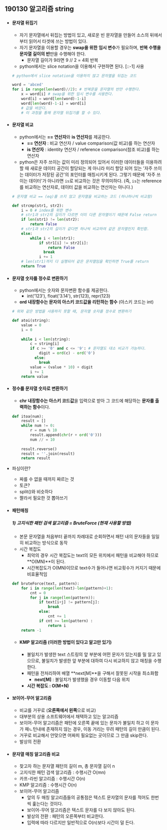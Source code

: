 ## 190130 알고리즘 string

- #### 문자열 뒤집기

  - 자기 문자열에서 뒤집는 방법이 있고, 새로운 빈 문자열을 만들어 소스의 뒤에서부터 읽어서 타겟에 쓰는 방법이 있다.
  - 자기 문자열을 이용할 경우는 **swap을 위한** **임시 변수**가 필요하며, **반복 수행을 문자열 길이의 반**만을 수행해야 한다. 
    - 문자열 길이가 9라면 9 // 2 = 4회 반복
  - python에서는 slice notation을 이용해서 구현하면 된다. [::-1] 사용

  ```python
  # python에서 slice notation을 이용하지 않고 문자열을 뒤집는 코드
  
  word = 'abced'
  for i in range(len(word)//2): # 반복문을 문자열의 반만 수행한다.
      x = word[i] # swap을 위한 임시 변수를 사용한다.
      word[i] = word[len(word)-1-i]
      word[len(word)-1-i] = word[i]
      # 값을 바꾼다. 
      # 이 과정을 통해 문자열 뒤집기를 할 수 있다.
  ```



- #### 문자열 비교

  - python에서는 **== 연산자**와 **is 연산자**를 제공한다.
    - **== 연산자** : 비교 연산자 / value comparison(값 비교)를 하는 연산자
    - **is 연산자** : identity 연산자 / reference comparison(참조 비교)를 하는 연산자
  - python은 자주 쓰이는 값이 미리 정의되어 있어서 이러한 데이터들을 이용하려 할 때 새로운 데이터 공간이 할당되는 게 아니라 미리 할당 되어 있는 '자주 쓰이는 데이터가 저장된 공간'의 포인터를 매칭시키게 된다. 그렇기 때문에 '자주 쓰이는 데이터'가 아니라면 `is`로 비교하는 것은 무의미하다. (즉, `is`는 reference를 비교하는 연산자로, 데이터 값을 비교하는 연산자는 아니다.)

  ```python
  # 문자열 비교 == (eq)를 쓰지 않고 문자열을 비교하는 코드 (하나하나씩 비교함)
  
  def strcmp(str1, str2):
      i = 0 # index를 위한 변수
      # str1과 str2의 길이가 다르면 이미 다른 문자열이기 때문에 False return
      if len(str1) != len(str2):
          return False
      # str1과 str2의 길이가 같다면 하나씩 비교하여 같은 문자열인지 확인함.
      else:
          while i < len(str1):
              if str1[i] != str2[i]:
                  return False
              	break
              i += 1
      # len(str1)까지 다 실행되어 같은 문자열임을 확인하면 True를 return
      return True
  ```



- #### 문자열 숫자를 정수로 변환하기

  - python에서는 숫자와 문자변환 함수를 제공한다.
    - int('123'), float('3.14'), str(123), repr(123)
  - **ord 내장함수는 문자의 아스키 코드값을 리턴하는 함수** (아스키 코드는 int)

  ```python
  # 위와 같은 방법을 사용하지 못할 때, 문자열 숫자를 정수로 변환하기
  
  def atoi(string):
      value = 0
      i = 0
      
      while i < len(string):
          c = string[i]
          if c >= '0' and c <= '9': # 문자열도 대소 비교가 가능하다.
              digit = ord(c) - ord('0')
         	else:
              break
          value = (value * 10) + digit
          i += 1
      return value
  ```



- #### 정수를 문자열 숫자로 변환하기

  - **chr 내장함수는 아스키 코드값**을 입력으로 받아 그 코드에 해당하는 **문자를 출력하는 함수**이다.

  ```python
  def itoa(num):
      result = []
      while num != 0:
          r = num % 10
          result.append(chr(r + ord('0')))
          num // = 10
          
      result.reverse()
      result = ''.join(result)
      return result
  ```



- 파싱이란?
  - 짜를 수 없을 때까지 짜르는 것
  - 토큰?
  - split()와 비슷하다
  - 짤라서 필요한 것 뽑아쓰기



- #### 패턴매칭

  ##### 1) 고지식한 패턴 검색 알고리즘 = BruteForce (현재 사용할 방법)

  - 본문 문자열을 처음부터 끝까지 차례대로 순회하면서 패턴 내의 문자들을 일일히 비교하는 방식으로 동작
  - 시간 복잡도
    - 최악의 경우 시간 복잡도는 text의 모든 위치에서 패턴을 비교해야 하므로 **O(MN)**이 된다.
    - 시간복잡도가 O(MN)이므로 text수가 들어나면 비교횟수가 커지기 때문에 비효율적임

  ```python
  def bruteForce(text, pattern):
      for i in range(len(text)-len(pattern)+1):
          cnt = 0
          for j in range(len(pattern)):
              if text[i+j] != pattern[j]:
                  break
              else: 
                  cnt += 1
              if cnt >= len(pattern) :
                  return i
      return -1
  ```

  - #### KMP 알고리즘 (이러한 방법이 있다고 알고만 있기)

    - 불일치가 발생한 text  스트링의 앞 부분에 어떤 문자가 있는지를 밀 알고 있으므로, 불일치가 발생한 앞 부분에 대하여 다시 비교하지 않고 매칭을 수행한다.
    - 패턴을 전처리하여 배열 **next[M]**을  구해서 잘못된 시작을 최소화함
      - **next[M]** : 불일치가 발생했을 경우 이동할 다음 위치
    - **시간 복잡도 : O(M+N)**



- #### 보이어-무어 알고리즘

  - 비교를 거꾸로 (**오른쪽에서 왼쪽**으로 비교)
  - 대부분의 상용 소프트웨어에서 채택하고 있는 알고리즘
  - 보이어-무어 알고리즘은 패턴에 오른쪽 끝에 있는 문자가 불일치 하고 이 문자가 패ㄴ턴내에 존재하지 않는 경우, 이동 거리는 무려 패턴의 길이 만큼이 된다.
  - 거꾸로 비교해서 안맞으면 어짜피 필요없는 곳이므로 그 만큼 skip한다.
  - 발상의 전환



- #### 문자열 매칭 알고리즘 비교

  - 찾고자 하는 문자열 패턴의 길이 m, 총 문자열 길이 n
  - 고지식한 패턴 검색 알고리즘 : 수행시간 O(mn)
  - 카프-라빈 알고리즘 : 수행시간 O(n)
  - KMP 알고리즘 : 수행시간 O(n)
  - 보이어-무어 알고리즘
    - 앞의 두 매칭 알고리즘들의 공통점은 텍스트 문자열의 문자를 적어도 한번씩 훑는다는 것이다.
    - 보이어-무어 알고리즘은 텍스트 문자를 다 보지 않아도 된다.
    - 발상의 전환 : 패턴의 오른쪽부터 비교한다.
    - 입력에 따라 다르지만 일반적으로 O(n)보다 시간이 덜 든다.